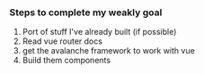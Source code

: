 ### Steps to complete my weakly goal

1. Port of stuff I've already built (if possible)
2. Read vue router docs
3. get the avalanche framework to work with vue
4. Build them components